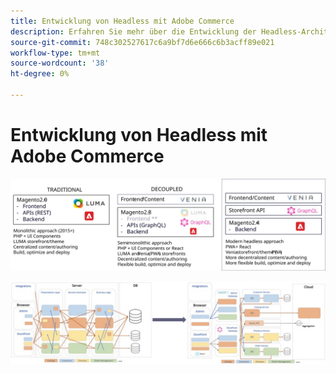 ```yaml
---
title: Entwicklung von Headless mit Adobe Commerce
description: Erfahren Sie mehr über die Entwicklung der Headless-Architektur-Unterstützung von Adobe Commerce.
source-git-commit: 748c302527617c6a9bf7d6e666c6b3acff89e021
workflow-type: tm+mt
source-wordcount: '38'
ht-degree: 0%

---
```



# Entwicklung von Headless mit Adobe Commerce

![Vergleich traditioneller, entkoppelter und Headless-Commerce-Architekturen](../../../assets/playbooks/headless-evolution-table.svg)

![Vergleich traditioneller, entkoppelter und Headless-Commerce-Architekturen](../../../assets/playbooks/headless-evolution-diagram.svg)
